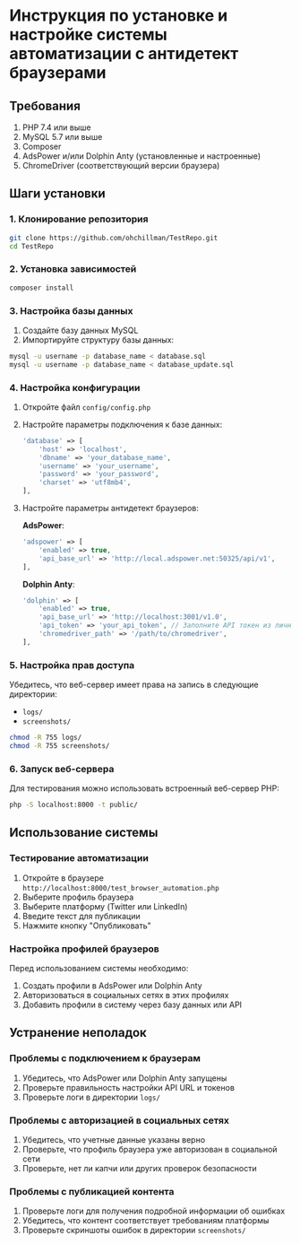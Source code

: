 # Инструкция по установке и настройке системы автоматизации с антидетект браузерами

## Требования

1. PHP 7.4 или выше
2. MySQL 5.7 или выше
3. Composer
4. AdsPower и/или Dolphin Anty (установленные и настроенные)
5. ChromeDriver (соответствующий версии браузера)

## Шаги установки

### 1. Клонирование репозитория

```bash
git clone https://github.com/ohchillman/TestRepo.git
cd TestRepo
```

### 2. Установка зависимостей

```bash
composer install
```

### 3. Настройка базы данных

1. Создайте базу данных MySQL
2. Импортируйте структуру базы данных:

```bash
mysql -u username -p database_name < database.sql
mysql -u username -p database_name < database_update.sql
```

### 4. Настройка конфигурации

1. Откройте файл `config/config.php`
2. Настройте параметры подключения к базе данных:
   ```php
   'database' => [
       'host' => 'localhost',
       'dbname' => 'your_database_name',
       'username' => 'your_username',
       'password' => 'your_password',
       'charset' => 'utf8mb4',
   ],
   ```

3. Настройте параметры антидетект браузеров:
   
   **AdsPower**:
   ```php
   'adspower' => [
       'enabled' => true,
       'api_base_url' => 'http://local.adspower.net:50325/api/v1',
   ],
   ```
   
   **Dolphin Anty**:
   ```php
   'dolphin' => [
       'enabled' => true,
       'api_base_url' => 'http://localhost:3001/v1.0',
       'api_token' => 'your_api_token', // Заполните API токен из личного кабинета Dolphin
       'chromedriver_path' => '/path/to/chromedriver',
   ],
   ```

### 5. Настройка прав доступа

Убедитесь, что веб-сервер имеет права на запись в следующие директории:
- `logs/`
- `screenshots/`

```bash
chmod -R 755 logs/
chmod -R 755 screenshots/
```

### 6. Запуск веб-сервера

Для тестирования можно использовать встроенный веб-сервер PHP:

```bash
php -S localhost:8000 -t public/
```

## Использование системы

### Тестирование автоматизации

1. Откройте в браузере `http://localhost:8000/test_browser_automation.php`
2. Выберите профиль браузера
3. Выберите платформу (Twitter или LinkedIn)
4. Введите текст для публикации
5. Нажмите кнопку "Опубликовать"

### Настройка профилей браузеров

Перед использованием системы необходимо:

1. Создать профили в AdsPower или Dolphin Anty
2. Авторизоваться в социальных сетях в этих профилях
3. Добавить профили в систему через базу данных или API

## Устранение неполадок

### Проблемы с подключением к браузерам

1. Убедитесь, что AdsPower или Dolphin Anty запущены
2. Проверьте правильность настройки API URL и токенов
3. Проверьте логи в директории `logs/`

### Проблемы с авторизацией в социальных сетях

1. Убедитесь, что учетные данные указаны верно
2. Проверьте, что профиль браузера уже авторизован в социальной сети
3. Проверьте, нет ли капчи или других проверок безопасности

### Проблемы с публикацией контента

1. Проверьте логи для получения подробной информации об ошибках
2. Убедитесь, что контент соответствует требованиям платформы
3. Проверьте скриншоты ошибок в директории `screenshots/`
